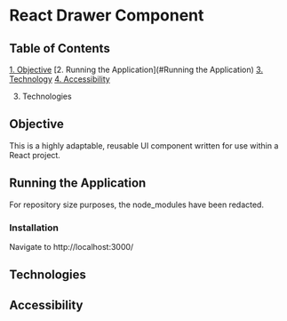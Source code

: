 # React Drawer Component

Table of Contents
------
[1. Objective](#objective)
[2. Running the Application](#Running the Application)
[3. Technology](#Technology)
[4. Accessibility](#Accessibility)

3. Technologies

## Objective
This is a highly adaptable, reusable UI component written for use within a React project.

## Running the Application
For repository size purposes, the node_modules have been redacted.

### Installation


Navigate to http://localhost:3000/

## Technologies

## Accessibility
